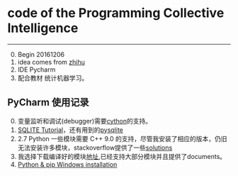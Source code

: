 # code of the Programming Collective Intelligence

---


0. Begin 20161206
1. idea comes from [zhihu](https://www.zhihu.com/question/28530832)
2. IDE Pycharm
3. 配合教材 统计机器学习。

## PyCharm 使用记录

0. 变量监听和调试(debugger)需要[cython](http://cython.org/)的支持。
1. [SQLITE Tutorial](http://www.runoob.com/sqlite/sqlite-tutorial.html)，还有用到的[pysqlite](https://github.com/ghaering/pysqlite)
2. 2.7 Python 一些模块需要 C++ 9.0 的支持，尽管我安装了相应的版本，仍旧无法安装许多模块，stackoverflow提供了一些[solutions](http://stackoverflow.com/questions/2817869/error-unable-to-find-vcvarsall-bat)
3. 我选择下载编译好的模块[地址](http://www.lfd.uci.edu/~gohlke/pythonlibs/),已经支持大部分模块并且提供了documents。
4. [Python & pip Windows installation](https://github.com/BurntSushi/nfldb/wiki/Python-&-pip-Windows-installation)

